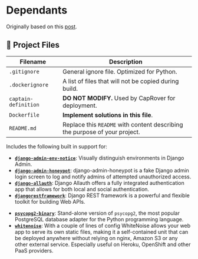 # Dependants

Originally based on this [post](https://testdriven.io/dockerizing-django-with-postgres-gunicorn-and-nginx).

## 📂 Project Files

| Filename | Description |
| -------- | ----------- |
| `.gitignore` | General ignore file. Optimized for Python. |
| `.dockerignore` | A list of files that will not be copied during build. |
| `captain-definition` | **DO NOT MODIFY.** Used by CapRover for deployment. |
| `Dockerfile` | **Implement solutions in this file**. |
| `README.md` | Replace this `README` with content describing the purpose of your project. |


Includes the following built in support for:
- **[`django-admin-env-notice`](https://github.com/dizballanze/django-admin-env-notice)**: Visually distinguish environments in Django Admin.
- **[`django-admin-honeypot`](https://django-admin-honeypot.readthedocs.io/en/latest/)**: django-admin-honeypot is a fake Django admin login screen to log and notify admins of attempted unauthorized access.
- **[`django-allauth`](https://django-allauth.readthedocs.io/en/latest/installation.html)**: Django Allauth offers a fully integrated authentication app that allows for both local and social authentication.
- **[`djangorestframework`](https://www.django-rest-framework.org/)**: Django REST framework is a powerful and flexible toolkit for building Web APIs.


<!-- - **[``]()**:  -->
<!-- - **[``]()**:  -->
<!-- - **[``]()**:  -->

<!-- 
- **[`django-compressor`](https://github.com/django-compressor/django-compressor)**: Django Compressor processes, combines and minifies linked and inline Javascript or CSS in a Django template into cacheable static files. Supports such as CoffeeScript, LESS, and SASS.
- **[`django-debug-toolbar`](https://github.com/jazzband/django-debug-toolbar)**: The Django Debug Toolbar is a configurable set of panels that display various debug information about the current request/response and when clicked, display more details about the panel's content.
- **[`django-dotenv`](https://github.com/jpadilla/django-dotenv)**: Allows `manage.py` to read environment settings stored in a `.env` file.


- **[`pillow`](https://pillow.readthedocs.io/en/stable/)**: Pillow is a friendly PIL fork. PIL is the Python Imaging Library by Fredrik Lundh and Contributors.
-->
- **[`psycopg2-binary`](https://pypi.org/project/psycopg2-binary/)**: Stand-alone version of `psycopg2`, the most popular PostgreSQL database adapter for the Python programming language.
- **[`whitenoise`](http://whitenoise.evans.io/en/stable/)**: With a couple of lines of config WhiteNoise allows your web app to serve its own static files, making it a self-contained unit that can be deployed anywhere without relying on nginx, Amazon S3 or any other external service. Especially useful on Heroku, OpenShift and other PaaS providers.